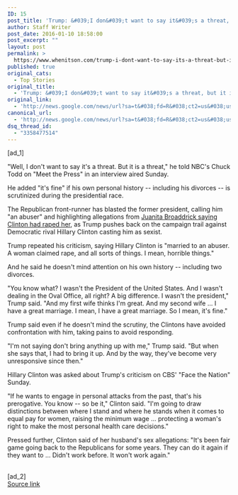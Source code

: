 ```yaml
---
ID: 15
post_title: 'Trump: &#039;I don&#039;t want to say it&#039;s a threat, but it is a threat&#039; &#8211; CNN'
author: Staff Writer
post_date: 2016-01-10 18:58:00
post_excerpt: ""
layout: post
permalink: >
  https://www.whenitson.com/trump-i-dont-want-to-say-its-a-threat-but-it-is-a-threat-cnn/
published: true
original_cats:
  - Top Stories
original_title:
  - 'Trump: &#039;I don&#039;t want to say it&#039;s a threat, but it is a threat&#039; - CNN'
original_link:
  - 'http://news.google.com/news/url?sa=t&#038;fd=R&#038;ct2=us&#038;usg=AFQjCNHOce-oTC7w1uoKsAD6uxMmxz_kEw&#038;clid=c3a7d30bb8a4878e06b80cf16b898331&#038;cid=52779025438793&#038;ei=J6ySVoiVBsX6wAH3rL3ACg&#038;url=http://www.cnn.com/2016/01/10/politics/donald-trump-hillary-clinton-personal-life/'
canonical_url:
  - 'http://news.google.com/news/url?sa=t&#038;fd=R&#038;ct2=us&#038;usg=AFQjCNHOce-oTC7w1uoKsAD6uxMmxz_kEw&#038;clid=c3a7d30bb8a4878e06b80cf16b898331&#038;cid=52779025438793&#038;ei=J6ySVoiVBsX6wAH3rL3ACg&#038;url=http://www.cnn.com/2016/01/10/politics/donald-trump-hillary-clinton-personal-life/'
dsq_thread_id:
  - "3358477514"
---
```

 [ad_1]
<br><p>"Well, I don't want to say it's a threat. But it is a threat," he told NBC's Chuck Todd on "Meet the Press" in an interview aired Sunday. </p><p>He added "it's fine" if his own personal history -- including his divorces -- is scrutinized during the presidential race. </p><p>The Republican front-runner has blasted the former president, calling him "an abuser" and highlighting allegations from <a href="http://www.cnn.com/2016/01/07/politics/bill-clinton-history-2016-election/index.html">Juanita Broaddrick saying Clinton had raped her</a>, as Trump pushes back on the campaign trail against Democratic rival Hillary Clinton casting him as sexist. </p><p>Trump repeated his criticism, saying Hillary Clinton is "married to an abuser. A woman claimed rape, and all sorts of things. I mean, horrible things." </p><div readability="67"><p class="zn-body__paragraph">And he said he doesn't mind attention on his own history -- including two divorces. </p><p class="zn-body__paragraph">"You know what? I wasn't the President of the United States. And I wasn't dealing in the Oval Office, all right? A big difference. I wasn't the president," Trump said. "And my first wife thinks I'm great. And my second wife ... I have a great marriage. I mean, I have a great marriage. So I mean, it's fine." </p><p class="zn-body__paragraph">Trump said even if he doesn't mind the scrutiny, the Clintons have avoided confrontation with him, taking pains to avoid responding. </p><p class="zn-body__paragraph">"I'm not saying don't bring anything up with me," Trump said. "But when she says that, I had to bring it up. And by the way, they've become very unresponsive since then."</p><p class="zn-body__paragraph">Hillary Clinton was asked about Trump's criticism on CBS' "Face the Nation" Sunday. </p><p class="zn-body__paragraph">"If he wants to engage in personal attacks from the past, that's his prerogative. You know -- so be it," Clinton said. "I'm going to draw distinctions between where I stand and where he stands when it comes to equal pay for women, raising the minimum wage ... protecting a woman's right to make the most personal health care decisions." </p><p class="zn-body__paragraph">Pressed further, Clinton said of her husband's sex allegations: "It's been fair game going back to the Republicans for some years. They can do it again if they want to ... Didn't work before. It won't work again."</p></div>
<br>[ad_2]
<br><a href="http://news.google.com/news/url?sa=t&#038;fd=R&#038;ct2=us&#038;usg=AFQjCNHOce-oTC7w1uoKsAD6uxMmxz_kEw&#038;clid=c3a7d30bb8a4878e06b80cf16b898331&#038;cid=52779025438793&#038;ei=J6ySVoiVBsX6wAH3rL3ACg&#038;url=http://www.cnn.com/2016/01/10/politics/donald-trump-hillary-clinton-personal-life/">Source link </a>